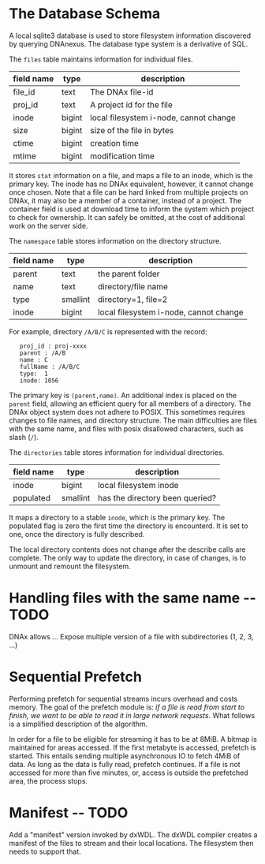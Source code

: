 # The Database Schema

A local sqlite3 database is used to store filesystem information
discovered by querying DNAnexus. The database type system is a derivative of
SQL.

The `files` table maintains information for individual files.

| field name | type |  description |
| ---        | ---  |  --          |
| file\_id   | text | The DNAx file-id |
| proj\_id   | text |	A project id for the file |
| inode      | bigint  | local filesystem i-node, cannot change |
| size       | bigint  | size of the file in bytes |
| ctime      | bigint  | creation time |
| mtime      | bigint  | modification time |

It stores `stat` information on a file, and maps a file to an inode,
which is the primary key. The inode has no DNAx equivalent, however,
it cannot change once chosen. Note that a file can be hard linked from
multiple projects on DNAx, it may also be a member of a container,
instead of a project. The container field is used at download time to
inform the system which project to check for ownership. It can safely
be omitted, at the cost of additional work on the server side.

The `namespace` table stores information on the directory structure.

| field name | type | description |
| ---        | ---  | --          |
| parent     | text | the parent folder |
| name       | text | directory/file name |
| type       | smallint | directory=1, file=2 |
| inode      | bigint  | local filesystem i-node, cannot change |

For example, directory `/A/B/C` is represented with the record:
```
   proj_id : proj-xxxx
   parent : /A/B
   name : C
   fullName : /A/B/C
   type:  1
   inode: 1056
```

The primary key is `(parent,name)`. An additional index is placed on
the `parent` field, allowing an efficient query for all members of a
directory. The DNAx object system does not adhere to POSIX. This
sometimes requires changes to file names, and directory structure.
The main difficulties are files with the same name, and
files with posix disallowed characters, such as slash (`/`).

The `directories` table stores information for individual directories.

| field name | type | description |
| ---        | ---  | --          |
| inode      | bigint |  local filesystem inode |
| populated  | smallint |  has the directory been queried? |

It maps a directory to a stable `inode`, which is the primary key. The
populated flag is zero the first time the directory is encounterd. It
is set to one, once the directory is fully described.

The local directory contents does not change after the describe calls
are complete. The only way to update the directory, in case of
changes, is to unmount and remount the filesystem.

# Handling files with the same name -- TODO

DNAx allows ...
Expose multiple version of a file with subdirectories (1, 2, 3, ...)


# Sequential Prefetch

Performing prefetch for sequential streams incurs overhead and costs
memory. The goal of the prefetch module is: *if a file is read from start to finish, we want to be
able to read it in large network requests*. What follows is a simplified description of the algorithm.

In order for a file to be eligible for streaming it has to be at
8MiB. A bitmap is maintained for areas accessed. If the first metabyte
is accessed, prefetch is started. This entails sending multiple
asynchronous IO to fetch 4MiB of data. As long as the data
is fully read, prefetch continues. If a file is not accessed for more
than five minutes, or, access is outside the prefetched area, the process stops.


# Manifest -- TODO

Add a "manifest" version invoked by dxWDL. The dxWDL compiler
creates a manifest of the files to stream and their local locations. The filesystem then needs to support that.
